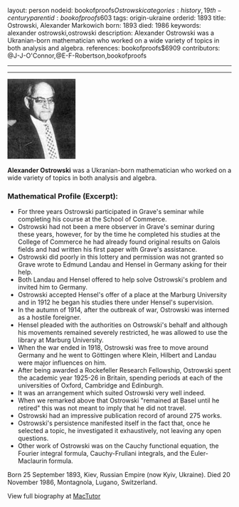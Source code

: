 layout: person
nodeid: bookofproofs$Ostrowski
categories: history,19th-century
parentid: bookofproofs$603
tags: origin-ukraine
orderid: 1893
title: Ostrowski, Alexander Markowich
born: 1893
died: 1986
keywords: alexander ostrowski,ostrowski
description: Alexander Ostrowski was a Ukranian-born mathematician who worked on a wide variety of topics in both analysis and algebra.
references: bookofproofs$6909
contributors: @J-J-O'Connor,@E-F-Robertson,bookofproofs

---



---

![Ostrowski.jpg](https://github.com/bookofproofs/bookofproofs.github.io/blob/main/_sources/_assets/images/portraits/Ostrowski.jpg?raw=true)

**Alexander Ostrowski** was a Ukranian-born mathematician who worked on a wide variety of topics in both analysis and algebra.

### Mathematical Profile (Excerpt):
* For three years Ostrowski participated in Grave's seminar while completing his course at the School of Commerce.
* Ostrowski had not been a mere observer in Grave's seminar during these years, however, for by the time he completed his studies at the College of Commerce he had already found original results on Galois fields and had written his first paper with Grave's assistance.
* Ostrowski did poorly in this lottery and permission was not granted so Grave wrote to Edmund Landau and Hensel in Germany asking for their help.
* Both Landau and Hensel offered to help solve Ostrowski's problem and invited him to Germany.
* Ostrowski accepted Hensel's offer of a place at the Marburg University and in 1912 he began his studies there under Hensel's supervision.
* In the autumn of 1914, after the outbreak of war, Ostrowski was interned as a hostile foreigner.
* Hensel pleaded with the authorities on Ostrowski's behalf and although his movements remained severely restricted, he was allowed to use the library at Marburg University.
* When the war ended in 1918, Ostrowski was free to move around Germany and he went to Göttingen where Klein, Hilbert and Landau were major influences on him.
* After being awarded a Rockefeller Research Fellowship, Ostrowski spent the academic year 1925-26 in Britain, spending periods at each of the universities of Oxford, Cambridge and Edinburgh.
* It was an arrangement which suited Ostrowski very well indeed.
* When we remarked above that Ostrowski "remained at Basel until he retired" this was not meant to imply that he did not travel.
* Ostrowski had an impressive publication record of around 275 works.
* Ostrowski's persistence manifested itself in the fact that, once he selected a topic, he investigated it exhaustively, not leaving any open questions.
* Other work of Ostrowski was on the Cauchy functional equation, the Fourier integral formula, Cauchy-Frullani integrals, and the Euler-Maclaurin formula.

Born 25 September 1893, Kiev, Russian Empire (now Kyiv, Ukraine). Died 20 November 1986, Montagnola, Lugano, Switzerland.

View full biography at [MacTutor](https://mathshistory.st-andrews.ac.uk/Biographies/Ostrowski/)
